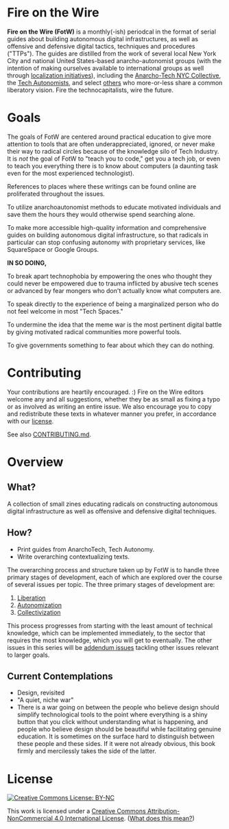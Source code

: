 # Fire on the Wire

**Fire on the Wire (FotW)** is a monthly(-ish) periodcal in the format of serial guides about building autonomous digital infrastructures, as well as offensive and defensive digital tactics, techniques and procedures ("TTPs"). The guides are distilled from the work of several local New York City and national United States-based anarcho-autonomist groups (with the intention of making ourselves available to international groups as well through [localization initiatives](CONTRIBUTING.md#translate)), including the [Anarcho-Tech NYC Collective](https://github.com/AnarchoTechNYC), the [Tech Autonomists](https://tech-autonomy.com/), and select [others](https://github.com/AnarchoTechNYC/meta/wiki/Accomplices-and-allies) who more-or-less share a common liberatory vision. Fire the technocapitalists, wire the future.

# Goals

The goals of FotW are centered around practical education to give more attention to tools that are often underappreciated, ignored, or never make their way to radical circles because of the knowledge silo of Tech Industry. It is *not* the goal of FotW to "teach you to code," get you a tech job, or even to teach you everything there is to know about computers (a daunting task even for the most experienced technologist).

References to places where these writings can be found online are proliferated throughout the issues.

To utilize anarchoautonomist methods to educate motivated individuals and save them the hours they would otherwise spend searching alone.

To make more accessible high-quality information and comprehensive guides on building autonomous digital infrastructure, so that radicals in particular can stop confusing autonomy with proprietary services, like SquareSpace or Google Groups.

**IN SO DOING,**

To break apart technophobia by empowering the ones who thought they could never be empowered due to trauma inflicted by abusive tech scenes or advanced by fear mongers who don't actually know what computers are.

To speak directly to the experience of being a marginalized person who do not feel welcome in most "Tech Spaces."

To undermine the idea that the meme war is the most pertinent digital battle by giving motivated radical communities more powerful tools.

To give governments something to fear about which they can do nothing.

# Contributing

Your contributions are heartily encouraged. :) Fire on the Wire editors welcome any and all suggestions, whether they be as small as fixing a typo or as involved as writing an entire issue. We also encourage you to copy and redistribute these texts in whatever manner you prefer, in accordance with our [license](#license).

See also [CONTRIBUTING.md](CONTRIBUTING.md).

# Overview

## What?

A collection of small zines educating radicals on constructing autonomous digital infrastructure as well as offensive and defensive digital techniques.

## How?

- Print guides from AnarchoTech, Tech Autonomy.
- Write overarching contextualizing texts.

The overarching process and structure taken up by FotW is to handle three primary stages of development, each of which are explored over the course of several issues per topic. The three primary stages of development are:

1. [Liberation](issues/1/)
1. [Autonomization](issues/2/)
1. [Collectivization](issues/3/)

This process progresses from starting with the least amount of technical knowledge, which can be implemented immediately, to the sector that requires the most knowledge, which you will get to eventually. The other issues in this series will be [addendum issues](issues/addendum/) tackling other issues relevant to larger goals.

## Current Contemplations

- Design, revisited
- "A quiet, niche war"
- There is a war going on between the people who believe design should simplify technological tools to the point where everything is a shiny button that you click without understanding what is happening, and people who believe design should be beautiful while facilitating genuine education. It is sometimes on the surface hard to distinguish between these people and these sides. If it were not already obvious, this book firmly and mercilessly takes the side of the latter.

# License

<a rel="license" href="https://creativecommons.org/licenses/by-nc/4.0/">![Creative Commons License: BY-NC](https://mirrors.creativecommons.org/presskit/buttons/88x31/svg/by-nc.svg)</a>

This work is licensed under a [Creative Commons Attribution-NonCommercial 4.0 International License](https://creativecommons.org/licenses/by-nc/4.0/).  ([What does this mean?](https://tldrlegal.com/license/creative-commons-attribution-noncommercial-%28cc-nc%29))
